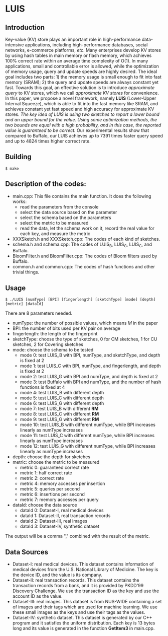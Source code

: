 # LUIS

## Introduction
Key-value (KV) store plays an important role in high-performance data-intensive applications, including high-performance databases, social networks, e-commerce platforms, *etc*. Many enterprises develop KV stores by using hash tables in main memory or flash memory, which achieves 100% correct rate within an average time complexity of O(1). In many applications, small and controllable error is allowed, while the optimization of memory usage, query and update speeds are highly desired. The ideal goal includes two parts: 1) the memory usage is small enough to fit into fast memory (SRAM); 2) the query and update speeds are always constant yet fast. Towards this goal, an effective solution is to introduce *approximate query* to KV stores, which we call *approximate KV stores* for convenience. In this paper, we propose a novel framework, namely **LUIS** (Lower-Upper Interval Squeeze), which is able to fit into the fast memory like SRAM, and achieves constant yet fast speed and high accuracy for approximate KV stores. *The key idea of LUIS is using two sketches to report a lower bound and an upper bound for the value. Using some optimization methods, the two bounds are equal with a high probability, and in this case, the reported value is guaranteed to be correct.* Our experimental results show that compared to Buffalo, our LUIS achieves up to 7391 times faster query speed and up to 4824 times higher correct rate.

## Building

	$ make

## Description of the codes:

* main.cpp: This file contains the main function. It does the following works:
	* read the parameters from the console
	* select the data source based on the parameter
	* select the schema based on the parameters
	* select the metric to be measured
	* read the data, let the schema work on it, record the real value for each key, and measure the metric
* XXXSketch.h and XXXSketch.cpp: The codes of each kind of sketches.
* schema.h and schema.cpp: The codes of LUIS<sub>B</sub>, LUIS<sub>G</sub>, LUIS<sub>C</sub>, and Buffalo.
* BloomFilter.h and BloomFilter.cpp: The codes of Bloom filters used by Buffalo.
* common.h and common.cpp: The codes of hash functions and other trivial things.

## Usage

	$ ./LUIS [numType] [BPI] [fingerlength] [sketchType] [mode] [depth] [metric] [dataId]

There are 8 parameters needed.
* numType: the number of possible values, which means *M* in the paper
* BPI: the number of bits used per KV pair on average
* fingerlength: the length of the fingerprint
* sketchType: choose the type of sketches, 0 for CM sketches, 1 for CU sketches, 2 for Covering sketches
* mode: choose the schema to be tested
	* mode 0: test LUIS_B with BPI, numType, and sketchType, and depth is fixed at 2
	* mode 1: test LUIS_C with BPI, numType, and fingerlength, and depth is fixed at 2
	* mode 2: test LUIS_G with BPI and numType, and depth is fixed at 2
	* mode 3: test Buffalo with BPI and numType, and the number of hash functions is fixed at 4
	* mode 4: test LUIS_B with different depth
	* mode 5: test LUIS_C with different depth
	* mode 6: test LUIS_G with different depth
	* mode 7: test LUIS_B with different **RM**
	* mode 8: test LUIS_C with different **RM**
	* mode 9: test LUIS_G with different **RM**
	* mode 10: test LUIS_B with different numType, while BPI increases linearly as numType increases
	* mode 11: test LUIS_C with different numType, while BPI increases linearly as numType increases
	* mode 12: test LUIS_G with different numType, while BPI increases linearly as numType increases
* depth: choose the depth for sketches
* metric: choose the metric to be measured
	* metric 0: guaranteed correct rate
	* metric 1: half correct rate
	* metric 2: correct rate
	* metric 4: memory accesses per insertion
	* metric 5: queries per second
	* metric 6: insertions per second
	* metric 7: memory accesses per query
* dataId: choose the data source
	* dataId 0: Dataset-I, real medical devices
	* dataId 1: Dataset-II, real transaction records
	* dataId 2: Dataset-III, real images
	* dataId 3: Dataset-IV, synthetic dataset

The output will be a comma "," combined with the result of the metric.

## Data Sources

* Dataset-I: real medical devices. This dataset contains information of medical devices from the U.S. National Library of Medicine. The key is the device ID, and the value is its company.
* Dataset-II: real transaction records. This dataset contains the transaction records from a bank, and it is provided by PKDD'99 Discovery Challenge. We use the transaction ID as the key and use the account ID as the value.
* Dataset-III: real images. This dataset is from NUS-WIDE containing a set of images and their tags which are used for machine learning. We use these small images as the keys and use their tags as the values.
* Dataset-IV: synthetic dataset. This dataset is generated by our C++ program and it satisfies the uniform distribution. Each key is 13 bytes long and its value is generated in the function **GetItem3** in main.cpp.
